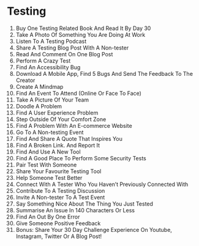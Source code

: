 # Testing
1. Buy One Testing Related Book And Read It By Day 30  
2. Take A Photo Of Something You Are Doing At Work  
3. Listen To A Testing Podcast  
4. Share A Testing Blog Post With A Non-tester  
5. Read And Comment On One Blog Post  
6. Perform A Crazy Test  
7. Find An Accessibility Bug  
8. Download A Mobile App, Find 5 Bugs And Send The Feedback To The Creator  
9. Create A Mindmap  
10. Find An Event To Attend (Online Or Face To Face)  
11. Take A Picture Of Your Team  
12. Doodle A Problem  
13. Find A User Experience Problem  
14. Step Outside Of Your Comfort Zone  
15. Find A Problem With An E-commerce Website  
16. Go To A Non-testing Event  
17. Find And Share A Quote That Inspires You  
18. Find A Broken Link. And Report It  
19. Find And Use A New Tool  
20. Find A Good Place To Perform Some Security Tests  
21. Pair Test With Someone  
22. Share Your Favourite Testing Tool  
23. Help Someone Test Better  
24. Connect With A Tester Who You Haven’t Previously Connected With  
25. Contribute To A Testing Discussion  
26. Invite A Non-tester To A Test Event  
27. Say Something Nice About The Thing You Just Tested  
28. Summarise An Issue In 140 Characters Or Less  
29. Find An Out By One Error  
30. Give Someone Positive Feedback  
31. Bonus: Share Your 30 Day Challenge Experience On Youtube, Instagram, Twitter Or A Blog Post! 